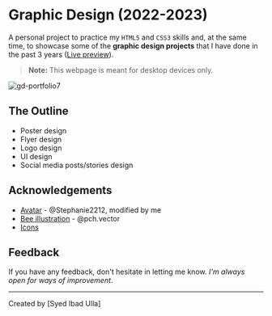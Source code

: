 # Graphic Design  (2022-2023)
A personal project to practice my `HTML5` and `CSS3` skills and, at the same time, to showcase some of the **graphic design projects** that I have done in the past 3 years ([Live preview](https://ssolunna.github.io/gd-portfolio/)).
> **Note:** This webpage is meant for desktop devices only.

![gd-portfolio7](https://user-images.githubusercontent.com/65374099/187310409-26aa4d5e-6cda-4266-ba79-1ad096115deb.gif)

## The Outline
 - Poster design
 - Flyer design
 - Logo design
 - UI design
 - Social media posts/stories design
## Acknowledgements
 - [Avatar](https://www.freepik.com/) - @Stephanie2212, modified by me
 - [Bee illustration](https://www.freepik.com/) - @pch.vector
 - [Icons](https://icons8.com/)
## Feedback
If you have any feedback, don't hesitate in letting me know. *I'm always open for ways of improvement*.
___
Created by [Syed Ibad Ulla]